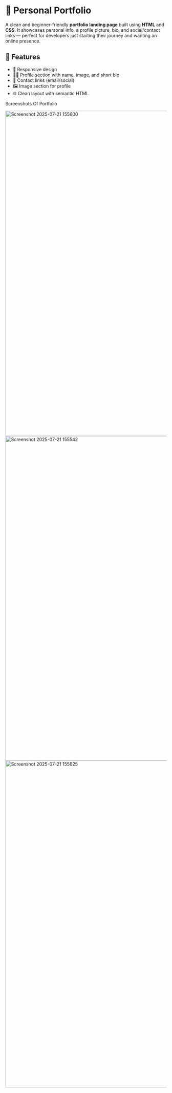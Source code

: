 # 💼 Personal Portfolio 

A clean and beginner-friendly **portfolio landing page** built using **HTML** and **CSS**. It showcases personal info, a profile picture, bio, and social/contact links — perfect for developers just starting their journey and wanting an online presence.

## 🚀 Features

- 🎨 Responsive design
- 🙋‍♀️ Profile section with name, image, and short bio
- 📱 Contact links (email/social)
- 🖼️ Image section for profile
- 🌐 Clean layout with semantic HTML

Screenshots Of Portfolio

<img width="1915" height="1017" alt="Screenshot 2025-07-21 155600" src="https://github.com/user-attachments/assets/afe0b032-392a-4383-a73a-52d189d3712c" />
<img width="1919" height="1015" alt="Screenshot 2025-07-21 155542" src="https://github.com/user-attachments/assets/0d0ca9a8-beca-4453-9328-4321fa00e14e" />
<img width="1912" height="1022" alt="Screenshot 2025-07-21 155625" src="https://github.com/user-attachments/assets/30e02c69-ffc5-4b8f-b3af-218c4ce5e688" />
